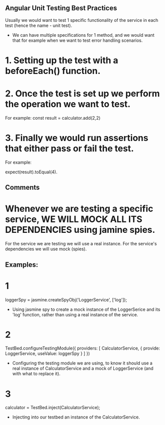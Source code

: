## Angular Unit Testing Best Practices

Usually we would want to test 1 specific functionality of the service in each test (hence the name - unit test).
 * We can have multiple specifications for 1 method, and we would want that for example when we want to test error handling scenarios.

# 1. Setting up the test with a beforeEach() function.

# 2. Once the test is set up we perform the operation we want to test.
For example:
const result = calculator.add(2,2)

# 3. Finally we would run assertions that either pass or fail the test.
For example:

expect(result).toEqual(4).

## Comments
# Whenever we are testing a specific service, WE WILL MOCK ALL ITS DEPENDENCIES using jamine spies.
For the service we are testing we will use a real instance.
For the service's dependencies we will use mock (spies).

## Examples:
# 1
loggerSpy = jasmine.createSpyObj('LoggerService', ['log']);

* Using jasmine spy to create a mock instance of the LoggerSerice and its 'log' function, rather than using a real instance of the service.

# 2 
TestBed.configureTestingModule({
      providers: [
        CalculatorService,
        { provide: LoggerService, useValue: loggerSpy }
      ]
    })

* Configuring the testing module we are using, to know it should use a real instance of CalculatorService and a mock of LoggerService (and with what to replace it).

# 3
calculator = TestBed.inject(CalculatorService);

* Injecting into our testbed an instance of the CalculatorService.
